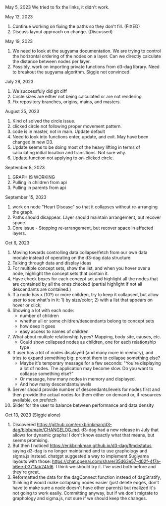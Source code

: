 May 5, 2023
We tried to fix the links, it didn't work.

May 12, 2023
1. Continue working on fixing the paths so they don't fill. (FIXED)
2. Discuss layout approach on change. (Discussed)

May 19, 2023
1. We need to look at the sugyama documentation. We are trying to control the horizontal ordering of the nodes on a layer. Can we 
directly calculate the distance between nodes per layer.
2. Possibly, work on importing private functions from d3-dag library. Need to breakout the sugyama algorithm. Siggie not convinced.

July 28, 2023
1. We successfuly did git diff
2. Circle sizes are either not being calculated or are not rendering
3. Fix repository branches, origins, mains, and masters.

August 25, 2023
1. Kind of solved the circle issue.
2. clicked circle not following proper movement pattern.
3. code is in master, not in main. Update default
4. Need to look into functions enter, update, and exit. May have been changed in new D3.
5. Update seems to be doing most of the heavy lifting in terms of calculating initial location and transitions. Not sure why.
6. Update function not applying to on-clicked circle.

September 8, 2023
1. GRAPH IS WORKING
2. Pulling in children from api 
3. Pulling in parents from api 


September 15, 2023
1. work on node "Heart Disease" so that it collapses without re-arranging the graph.
2. Paths should disappear. Layer should maintain arrangement, but recover space. 
3. Core issue - Stopping re-arrangement, but recover space in affected layers.

Oct 6, 2023
1.  Moving towards controlling data collapse/fetch from our own data module
    instead of operating on the d3-dag data structure
2.  Talking through data and display ideas
3.  For multiple concept sets, show the list, and when you hover over
    a node, highlight the concept sets that contain it.
4.  Have check boxes for each concept set and highlight all the nodes that
    are contained by all the ones checked (partial highlight if not all
    descendants are contained.)
5.  If a node has x (10?) or more children, try to keep it collapsed, but allow
    user to see what's in it: 1) by size/color; 2) with a list that appears on
    hover or click;
6.  Showing a lot with each node: 
    - number of children
    - whether all or some children/descendants belong to concept sets
    - how deep it goes
    - easy access to names of children
7.  What about multiple relationship types? Mapping, body site, causes, etc.
    - Could show collapsed nodes as children, one for each relationship type
8.  If user has a lot of nodes displayed (and many more in memory), and tries
    to expand something big: prompt them to collapse something else?
    - Maybe it's temporary message for a few seconds: "You're displaying a lot of
      nodes. The application may become slow. Do you want to collapse something else?"
    - Or message, how many nodes in memory and displayed.
    - And how many descendants/levels
9.  Server should provide number of descendants/levels for nodes first
    and then provide the actual nodes for them either on demand or, if
    resources available, on prefetch
10. Slider for the user to balance between performance and data density

Oct 13, 2023 (Siggie alone)
1.  Discovered https://github.com/erikbrinkman/d3-dag/blob/main/CHANGELOG.md. d3-dag 
    had a new release in July that allows for dynamic graphs! I don't know exactly what 
    that means, but seems promising.
2.  But then I noticed https://erikbrinkman.github.io/d3-dag/#md:status, saying d3-dag
    is no longer maintained and to use graphology and sigma.js instead. chatgpt suggested
    a way to implement Sugiyama layouts with those:
    https://chat.openai.com/share/35d63e57-d02f-4f7a-b6ee-0371fab24fd6. I think we should
    try it. I've used both before and they're great.
3.  Reformatted the data for the dagConnect function instead of dagStratify, thinking it
    would make collapsing nodes easier (just delete edges, don't have to make sure a node
    doesn't have other parents) but realized it's not going to work easily. Committing
    anyway, but if we don't migrate to graphology and sigma.js, not sure if we should keep
    the changes.

